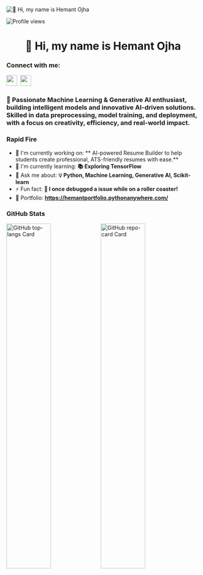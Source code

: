 ![👋 Hi, my name is Hemant Ojha](https://mir-s3-cdn-cf.behance.net/project_modules/max_1200/79731568097599.5b50bca477735.jpg)

![Profile views](https://komarev.com/ghpvc/?username=SonGoku2818&label=Profile%20views&color=0e75b6&style=flat)

<div id="toc">
  <ul align="center" style="list-style: none">
    <summary>
      <h1>
        👋 Hi, my name is Hemant Ojha
      </h1>
    </summary>
  </ul>
</div>

**<h3 align="left">Connect with me:</h3>** 
<p align="left"><a href="https://github.com/SonGoku2818" target="_blank"><img src="https://img.shields.io/badge/GitHub-100000?logo=github&logoColor=white" height="28" style="margin-right: 4px"></a> <a href="https://www.linkedin.com/in/hemantojha1228" target="_blank"><img src="https://img.shields.io/badge/LinkedIn-0077B5?logo=linkedin&logoColor=white" height="28" style="margin-right: 4px"></a>

 **<h3 align="left">🚀 Passionate Machine Learning & Generative AI enthusiast, building intelligent models and innovative AI-driven solutions. Skilled in data preprocessing, model training, and deployment, with a focus on creativity, efficiency, and real-world impact.</h3>**

**<h3 align="left">Rapid Fire</h3>**

- 💼 I'm currently working on: ** AI-powered Resume Builder to help students create professional, ATS-friendly resumes with ease.**
- 🌱 I'm currently learning: **📚 Exploring TensorFlow**
- 💬 Ask me about: **💡 Python, Machine Learning, Generative AI, Scikit-learn**
- ⚡ Fun fact: **🎢 I once debugged a issue while on a roller coaster!**
- 📂 Portfolio: **<a href="https://hemantportfolio.pythonanywhere.com/" target="_blank">https://hemantportfolio.pythonanywhere.com/</a>**



 **<h3 align="left">GitHub Stats</h3>**



<p align="left">
  <img width="48%" src="https://github-readme-stats.vercel.app/api/top-langs?username=SonGoku2818&theme=react&hide_title=false&layout=compact&langs_count=6&hide_progress=false&card_width=400" alt="GitHub top-langs Card" />
  <img width="48%" src="https://github-readme-stats.vercel.app/api/pin/?username=SonGoku2818&repo=Bubble&bg_color=35%2C2dd4bf%2C784BA0%2C2B86C5&show_owner=true&title_color=fff&text_color=fff&icon_color=fff" alt="GitHub repo-card Card" />
</p>

<!---
SonGoku2818/SonGoku2818 is a ✨ special ✨ repository because its `README.md` (this file) appears on your GitHub profile.
You can click the Preview link to take a look at your changes.
--->
